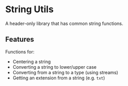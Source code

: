 # String Utils

A header-only library that has common string functions.

## Features

Functions for:

- Centering a string
- Converting a string to lower/upper case
- Converting from a string to a type (using streams)
- Getting an extension from a string (e.g. `txt`)